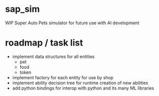 # sap_sim
WIP Super Auto Pets simulator for future use with AI development

# roadmap / task list
<ul>
  <li>implement data structures for all entities
    <ul>
      <li>pet</li>
      <li>food</li>
      <li>token</li>
    </ul>
  </li>
  <li>implement factory for each entity for use by shop</li>
  <li>implement ability decision tree for runtime creation of new abilities</li>
  <li>add python bindings for interop with python and its many ML libraries</li>
</ul>
